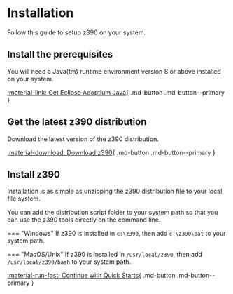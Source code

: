 # Installation

Follow this guide to setup z390 on your system.

## Install the prerequisites

You will need a Java(tm) runtime environment version 8 or above installed on 
your system.

[:material-link: Get Eclipse Adoptium Java](https://adoptium.net/){ .md-button .md-button--primary }

## Get the latest z390 distribution

Download the latest version of the z390 distribution.

[:material-download: Download z390](https://github.com/{{repo}}/releases/download/{{version}}/z390_{{version}}.zip){ .md-button .md-button--primary }

## Install z390

Installation is as simple as unzipping the z390 distribution file to your local 
file system.

You can add the distribution script folder to your system path so that you can 
use the z390 tools directly on the command line.

=== "Windows"
    If z390 is installed in `c:\z390`, then add `c:\z390\bat` to your system path.

=== "MacOS/Unix"
    If z390 is installed in `/usr/local/z390`, then add `/usr/local/z390/bash` 
    to your system path.


[:material-run-fast: Continue with Quick Starts](quickstart.md){ .md-button .md-button--primary }
